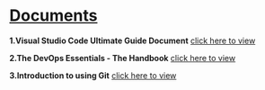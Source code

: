 # [Documents](https://github.com/Muhammed-Javith/Udemy-MJ/blob/main/Documents.md)

**1.Visual Studio Code Ultimate Guide Document**  [click here to view](https://github.com/Muhammed-Javith/Udemy-MJ/tree/main/Visual%20Studio%20Code%20Ultimate%20Guide)

**2.The DevOps Essentials - The Handbook**  [click here to view](https://github.com/Muhammed-Javith/Udemy-MJ/tree/main/The%20DevOps%20Essentials%20-%20The%20Handbook)

**3.Introduction to using Git**  [click here to view](https://github.com/Muhammed-Javith/Udemy-MJ/tree/main/Introduction%20to%20using%20Git)


